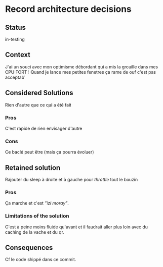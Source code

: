 # Record architecture decisions

## Status

in-testing

## Context

J'ai un souci avec mon optimisme débordant qui a mis la grouille dans mes CPU FORT !
Quand je lance mes petites fenetres ça rame de ouf c'est pas acceptab'

## Considered Solutions

Rien d'autre que ce qui a été fait

### Pros
C'est rapide de rien envisager d'autre
### Cons
Ce baclé peut être (mais ça pourra évoluer)

## Retained solution
Rajouter du sleep à droite et à gauche pour _throttle_ tout le bouzin
### Pros
Ça marche et c'est _"izi moray"_.
### Limitations of the solution
C'est à peine moins fluide qu'avant et il faudrait aller plus loin avec du caching de la vache et du qr.

## Consequences
Cf le code shippé dans ce commit.
